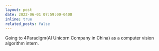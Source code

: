 ```yaml
---
layout: post
date: 2022-06-01 07:59:00-0400
inline: true
related_posts: false
---
```


Going to 4Paradigm(AI Unicorn Company in China) as a computer vision algorithm intern.